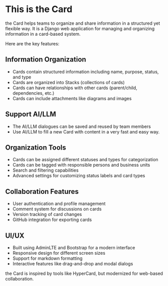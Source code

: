 # This is the Card

the Card helps teams to organize and share information in a structured yet flexible way.
It is a Django web application for managing and organizing information in a card-based system. 

Here are the key features:

## Information Organization

* Cards contain structured information including name, purpose, status, and type
* Cards are organized into Stacks (collections of cards)
* Cards can have relationships with other cards (parent/child, dependencies, etc.)
* Cards can include attachments like diagrams and images

## Support AI/LLM 

* The AI/LLM dialogues can be saved and reused by team members
* Use AI/LLM to fill a new Card with content in a very fast and easy way.

## Organization Tools

* Cards can be assigned different statuses and types for categorization
* Cards can be tagged with responsible persons and business units
* Search and filtering capabilities
* Advanced settings for customizing status labels and card types

## Collaboration Features

* User authentication and profile management
* Comment system for discussions on cards
* Version tracking of card changes
* GitHub integration for exporting cards

## UI/UX

* Built using AdminLTE and Bootstrap for a modern interface
* Responsive design for different screen sizes
* Support for markdown formatting
* Interactive features like drag-and-drop and modal dialogs

the Card is inspired by tools like HyperCard, but modernized for web-based collaboration. 